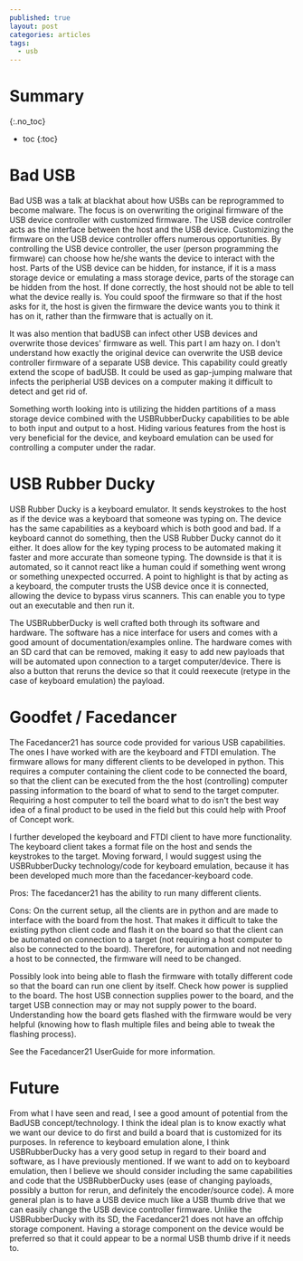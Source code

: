 ```yaml
---
published: true
layout: post
categories: articles
tags:
  - usb
---
```

# Summary
{:.no_toc}

* toc
{:toc}


# Bad USB

Bad USB was a talk at blackhat about how USBs can be reprogrammed to become malware. The focus is on overwriting the original firmware of the USB device controller with customized firmware. The USB device controller acts as the interface between the host and the USB device. Customizing the firmware on the USB device controller offers numerous opportunities. By controlling the USB device controller, the user (person programming the firmware) can choose how he/she wants the device to interact with the host. Parts of the USB device can be hidden, for instance, if it is a mass storage device or emulating a mass storage device, parts of the storage can be hidden from the host. If done correctly, the host should not be able to tell what the device really is. You could spoof the firmware so that if the host asks for it, the host is given the firmware the device wants you to think it has on it, rather than the firmware that is actually on it.

It was also mention that badUSB can infect other USB devices and overwrite those devices' firmware as well. This part I am hazy on. I don't understand how exactly the original device can overwrite the USB device controller firmware of a separate USB device. This capability could greatly extend the scope of badUSB. It could be used as gap-jumping malware that infects the peripherial USB devices on a computer making it difficult to detect and get rid of.

Something worth looking into is utilizing the hidden partitions of a mass storage device combined with the USBRubberDucky capabilities to be able to both input and output to a host. Hiding various features from the host is very beneficial for the device, and keyboard emulation can be used for controlling a computer under the radar.

 

# USB Rubber Ducky

USB Rubber Ducky is a keyboard emulator. It sends keystrokes to the host as if the device was a keyboard that someone was typing on. The device has the same capabilities as a keyboard which is both good and bad. If a keyboard cannot do something, then the USB Rubber Ducky cannot do it either. It does allow for the key typing process to be automated making it faster and more accurate than someone typing. The downside is that it is automated, so it cannot react like a human could if something went wrong or something unexpected occurred. A point to highlight is that by acting as a keyboard, the computer trusts the USB device once it is connected, allowing the device to bypass virus scanners. This can enable you to type out an executable and then run it.

The USBRubberDucky is well crafted both through its software and hardware. The software has a nice interface for users and comes with a good amount of documentation/examples online. The hardware comes with an SD card that can be removed, making it easy to add new payloads that will be automated upon connection to a target computer/device. There is also a button that reruns the device so that it could reexecute (retype in the case of keyboard emulation) the payload.

 

# Goodfet / Facedancer

The Facedancer21 has source code provided for various USB capabilities. The ones I have worked with are the keyboard and FTDI emulation. The firmware allows for many different clients to be developed in python. This requires a computer containing the client code to be connected the board, so that the client can be executed from the the host (controlling) computer passing information to the board of what to send to the target computer. Requiring a host computer to tell the board what to do isn't the best way idea of a final product to be used in the field but this could help with Proof of Concept work.

I further developed the keyboard and FTDI client to have more functionality. The keyboard client takes a format file on the host and sends the keystrokes to the target. Moving forward, I would suggest using the USBRubberDucky technology/code for keyboard emulation, because it has been developed much more than the facedancer-keyboard code.

Pros: The facedancer21 has the ability to run many different clients.

Cons: On the current setup, all the clients are in python and are made to interface with the board from the host. That makes it difficult to take the existing python client code and flash it on the board so that the client can be automated on connection to a target (not requiring a host computer to also be connected to the board). Therefore, for automation and not needing a host to be connected, the firmware will need to be changed.

Possibly look into being able to flash the firmware with totally different code so that the board can run one client by itself. Check how power is supplied to the board. The host USB connection supplies power to the board, and the target USB connection may or may not supply power to the board. Understanding how the board gets flashed with the firmware would be very helpful (knowing how to flash multiple files and being able to tweak the flashing process).

See the Facedancer21 UserGuide for more information.

 

# Future

From what I have seen and read, I see a good amount of potential from the BadUSB concept/technology. I think the ideal plan is to know exactly what we want our device to do first and build a board that is customized for its purposes. In reference to keyboard emulation alone, I think USBRubberDucky has a very good setup in regard to their board and software, as I have previously mentioned. If we want to add on to keyboard emulation, then I believe we should consider including the same capabilities and code that the USBRubberDucky uses (ease of changing payloads, possibly a button for rerun, and definitely the encoder/source code). A more general plan is to have a USB device much like a USB thumb drive that we can easily change the USB device controller firmware. Unlike the USBRubberDucky with its SD, the Facedancer21 does not have an offchip storage component. Having a storage component on the device would be preferred so that it could appear to be a normal USB thumb drive if it needs to.
